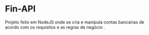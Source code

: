 # Fin-API
Projeto feito em NodeJS onde se cria e manipula contas bancárias de acordo com os requisitos e  as regras de negócio .
